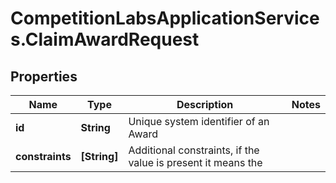 # CompetitionLabsApplicationServices.ClaimAwardRequest

## Properties

Name | Type | Description | Notes
------------ | ------------- | ------------- | -------------
**id** | **String** | Unique system identifier of an Award | 
**constraints** | **[String]** | Additional constraints, if the value is present it means the | 


